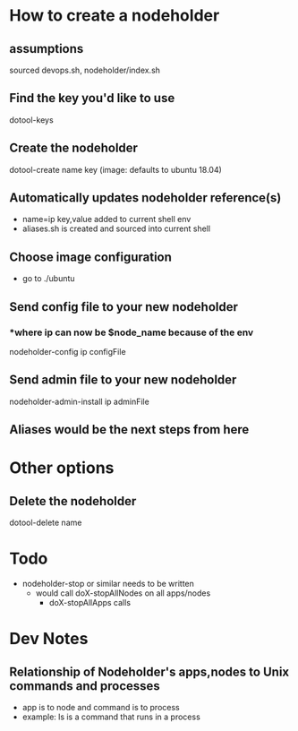 # How to create a nodeholder

## assumptions
sourced devops.sh, nodeholder/index.sh

## Find the key you'd like to use
dotool-keys

## Create the nodeholder
dotool-create name key (image: defaults to ubuntu 18.04)

## Automatically updates nodeholder reference(s)
- name=ip key,value added to current shell env 
- aliases.sh is created and sourced into current shell

## Choose image configuration
- go to ./ubuntu

## Send config file to your new nodeholder
### *where ip can now be $node_name because of the env
nodeholder-config ip configFile

## Send admin file to your new nodeholder
nodeholder-admin-install ip adminFile

## Aliases would be the next steps from here



# Other options

## Delete the nodeholder
dotool-delete name

# Todo
- nodeholder-stop or similar needs to be written
  - would call doX-stopAllNodes on all apps/nodes
    - doX-stopAllApps calls

# Dev Notes
## Relationship of Nodeholder's apps,nodes to Unix commands and processes
- app is to node and command is to process
- example: ls is a command that runs in a process
